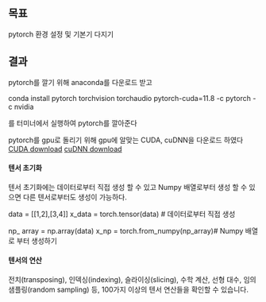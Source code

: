 
## 목표
pytorch 환경 설정 및 기본기 다지기

## 결과
pytorch를 깔기 위해 anaconda를 다운로드 받고

conda install pytorch torchvision torchaudio pytorch-cuda=11.8 -c pytorch -c nvidia

를 터미너에서 실행하여 pytorch를 깔아준다

pytorch를 gpu로 돌리기 위해 gpu에 알맞는 CUDA, cuDNN을 다운로드 하였다
[CUDA download](https://developer.nvidia.com/cuda-toolkit-archive)
[cuDNN download](https://developer.nvidia.com/rdp/cudnn-archive)

#### 텐서 초기화

텐서 초기화에는 데이터로부터 직접 생성 할 수 있고 Numpy 배열로부터 생성 할 수 있으면 다른 텐서로부터도 생성이 가능하다.

data = [[1,2],[3,4]]
x_data = torch.tensor(data) # 데이터로부터 직접 생성

np_ array = np.array(data)
x_np = torch.from_numpy(np_array)# Numpy 배열로 부터 생성하기

#### 텐서의 연산
전치(transposing), 인덱싱(indexing), 슬라이싱(slicing), 수학 계산, 선형 대수, 임의 샘플링(random sampling) 등, 100가지 이상의 텐서 연산들을 확인할 수 있습니다.




